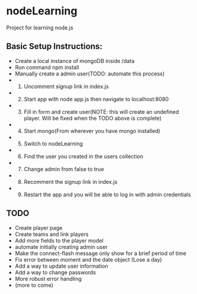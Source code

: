 # nodeLearning

Project for learning node.js

## Basic Setup Instructions:
* Create a local instance of mongoDB inside /data
* Run command npm install
* Manually create a admin user(TODO: automate this process)
*   1. Uncomment signup link in index.js
*   2. Start app with node app.js then navigate to localhost:8080 
*   3. Fill in form and create user(NOTE: this will create an undefined player. Will be fixed when the TODO above is complete)
*   4. Start mongo(From wherever you have mongo installed)
*   5. Switch to nodeLearning
*   6. Find the user you created in the users collection
*   7. Change admin from false to true
*   8. Recomment the signup link in index.js
*   9. Restart the app and you will be able to log in with admin credentials


## TODO
* Create player page
* Create teams and link players
* Add more fields to the player model
* automate initially creating admin user
* Make the connect-flash message only show for a brief period of time
* Fix error between moment and the date object (Lose a day)
* Add a way to update user information 
* Add a way to change passwords
* More robust error handling
* (more to come)



